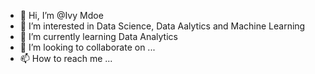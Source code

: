- 👋 Hi, I’m @Ivy Mdoe
- 👀 I’m interested in Data Science, Data Aalytics and Machine Learning
- 🌱 I’m currently learning Data Analytics 
- 💞️ I’m looking to collaborate on ...
- 📫 How to reach me ...

<!---
Muhache-21/Muhache-21 is a ✨ special ✨ repository because its `README.md` (this file) appears on your GitHub profile.
You can click the Preview link to take a look at your changes.
--->
